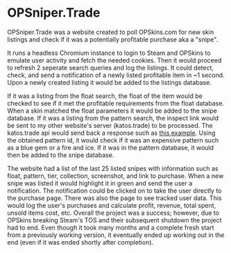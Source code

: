 # OPSniper.Trade

OPSniper.Trade was a website created to poll OPSkins.com for new skin listings and check if it was a potentially profitable purchase aka a "snipe". 

It runs a headless Chromium instance to login to Steam and OPSkins to emulate user activity and fetch the needed cookies.  Then it would
proceed to refresh 2 seperate search queries and log the listings.  It could detect, check, and send a notification of a newly listed profitable item in ~1 second.
Upon a newly created listing it would be added to the listings database. 

If it was a listing from the float search, the float of the item would be checked to see
if it met the profitable requirements from the float database.  When a skin matched the float parameters it would be added to the snipe database.
If it was a listing from the pattern search, the inspect link would be sent to my other website's server (katos.trade) to be processed.
The katos.trade api would send back a response such as [this example](https://i.imgur.com/jIiBdPO.png). Using the obtained pattern id, it would check if it
was an expensive pattern such as a blue gem or a fire and ice. If it was in the pattern database, it would then be added to the snipe database.


The website had a list of the last 25 listed snipes with information such as float, pattern, tier, collection, screenshot, and link to purchase.  When
a new snipe was listed it would highlight it in green and send the user a notification.  The notification could be clicked on to take the user directly to the purchase page.
There was also the page to see tracked user data.  This would log the user's purchases and calculate profit, revenue, total spent, unsold items cost, etc.
Overall the project was a success; however, due to OPSkins breaking Steam's TOS and their subsequent shutdown the project had to end.
Even though it took many months and a complete fresh start from a previously working version, it eventually ended up working out in the end (even if it was ended shortly after completion). 

